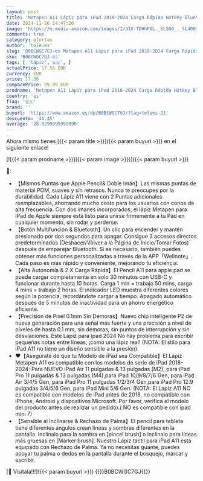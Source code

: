 ```yaml
---
layout: post
title: 'Metapen A11 Lápiz para iPad 2018-2024 Carga Rápida Hotkey Bluetooth Rechazo de Palma  Detección de Inclinación Pencil para iPad Compatible con iPad 10/9/8/7/6 Air 5/4/3/M2 Pro 12.9  /11  /M4 Mini 5/6'
date: 2024-11-26 14:47:26
image: 'https://m.media-amazon.com/images/I/31V-TDHhPAL._SL500_._SL400_.jpg'
comments: true
category: ofertas
author: 'tole.es'
slug: 'B0BCWGC7GJ-es Metapen A11 Lápiz para iPad 2018-2024 Carga Rápida Hotkey...'
sku: 'B0BCWGC7GJ-es'
tags: [ 'lápiz','🇪🇸', ]
actualPrice: 17.56 EUR
currency: EUR
price: 17.56
comparePrice: 29.99 EUR
prodname: 'Metapen A11 Lápiz para iPad 2018-2024 Carga Rápida Hotkey Bluetooth Rechazo de Palma  Detección de Inclinación Pencil para iPad Compatible con iPad 10/9/8/7/6 Air 5/4/3/M2 Pro 12.9  /11  /M4 Mini 5/6'
country: 'es'
flag: '🇪🇸'
brand: ''
buyurl: 'https://www.amazon.es/dp/B0BCWGC7GJ/?tag=tolees-21'
descuento: '41.45'
average: '28.8299999999999'
---
```


Ahora mismo tienes [{{< param title >}}]({{< param buyurl >}}) en el siguiente enlace!

[![{{< param prodname >}}]({{< param image >}})]({{< param buyurl >}})

🔎:

- 【Mismos Puntas que Apple Pencil& Doble Imán】Las mismas puntas de material POM, suaves y sin retrasos. Nunca te preocupes por la durabilidad. Cada Lápiz A11 viene con 2 Puntas adicionales reemplazables, ahorrando mucho costo para los usuarios con conos de alta frecuencia. Con dos imanes incorporados, el lápiz Metapen para iPad de Apple siempre está listo para unirse firmemente a tu Pad en cualquier momento, sin rodar y perderse.
- 【Botón Multifunción & Bluetooth】Un clic para encender y mantén presionado por dos segundos para apagar. Consigue 3 accesos directos predeterminados (Deshacer/Volver a la Página de Inicio/Tomar Fotos) después de emparejar Bluetooth. Si es necesario, también puedes obtener más funciones personalizadas a través de la APP「Wellnote」. Cada paso es más rápido y conveniente, mejorando tu eficiencia.
- 【Alta Autonomía & 2 X Carga Rápida】El Pencil A11 para apple pad se puede cargar completamente en solo 30 minutos con USB-C y funcionar durante hasta 10 horas. Carga 1 min = trabajo 50 mins, carga 4 mins = trabajo 2 horas. El indicador LED muestra diferentes colores según la potencia, recordándote cargar a tiempo. Apagado automático después de 5 minutos de inactividad para un ahorro energético eficiente.
- 【Precisión de Pixel 0.1mm Sin Demoras】Nuevo chip inteligente P2 de nueva generación para una señal más fuerte y una precisión a nivel de píxeles de hasta 0.1 mm, sin demoras, sin puntos de interrupción y sin desviaciones. Este Lápiz para ipad 2024 No hay problema para escribir pequeñas notas entre líneas, ¡como una lápiz real! (NOTA: El stilo para iPad A11 no tiene un diseño sensible a la presión).
- ❤【Asegúrate de que tu Modelo de iPad sea Compatible】El Lápiz Metapen A11 es compatible con los modelos de serie de iPad 2018-2024: Para NUEVO iPad Air 11 pulgadas & 13 pulgadas (M2), para iPad Pro 11 pulgadas & 13 pulgadas (M4),para iPad 10/9/8/7/6 Gen, para iPad Air 3/4/5 Gen, para iPad Pro 11 pulgadas 1/2/3/4 Gen,para iPad Pro 12.9 pulgadas 3/4/5/6 Gen, para iPad Mini 5/6 Gen. (NOTA: El Lapiz A11 NO es compatible con modelos de iPad antes de 2018, no compatible con iPhone, Android y dispositivos Microsoft. Por favor, verifica el modelo del producto antes de realizar un pedido).( NO es compatible con ipad mini 7)
- 【Sensible al Inclinarse & Rechazo de Palma】El pencil para tableta tiene diferentes ángulos crean líneas y sombras diferentes en la pantalla. Inclínalo para la sombra en [pincel brush] o inclínalo para líneas más gruesas en [Marker brush]. Nuestro Lápiz táctil para iPad A11 está equipado con Rechazo de Palma. Ya no necesitas guante, puedes apoyar tu palma o dedos en la pantalla durante el bosquejo, marcar y escribir.

[🛒 Visítala!!!]({{< param buyurl >}})
{{<world>}}B0BCWGC7GJ{{</world>}}
